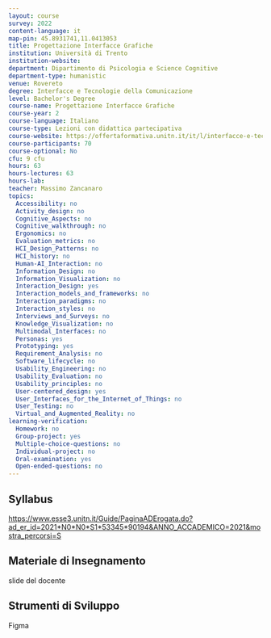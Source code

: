 ```yaml
---
layout: course
survey: 2022
content-language: it
map-pin: 45.8931741,11.0413053
title: Progettazione Interfacce Grafiche
institution: Università di Trento
institution-website:  
department: Dipartimento di Psicologia e Science Cognitive
department-type: humanistic
venue: Rovereto
degree: Interfacce e Tecnologie della Comunicazione
level: Bachelor's Degree
course-name: Progettazione Interfacce Grafiche
course-year: 2
course-language: Italiano
course-type: Lezioni con didattica partecipativa
course-website: https://offertaformativa.unitn.it/it/l/interfacce-e-tecnologie-della-comunicazione
course-participants: 70
course-optional: No
cfu: 9 cfu
hours: 63
hours-lectures: 63
hours-lab: 
teacher: Massimo Zancanaro
topics: 
  Accessibility: no
  Activity_design: no
  Cognitive_Aspects: no
  Cognitive_walkthrough: no
  Ergonomics: no
  Evaluation_metrics: no
  HCI_Design_Patterns: no
  HCI_history: no
  Human-AI_Interaction: no
  Information_Design: no
  Information_Visualization: no
  Interaction_Design: yes
  Interaction_models_and_frameworks: no
  Interaction_paradigms: no
  Interaction_styles: no
  Interviews_and_Surveys: no
  Knowledge_Visualization: no
  Multimodal_Interfaces: no
  Personas: yes
  Prototyping: yes
  Requirement_Analysis: no
  Software_lifecycle: no
  Usability_Engineering: no
  Usability_Evaluation: no
  Usability_principles: no
  User-centered_design: yes
  User_Interfaces_for_the_Internet_of_Things: no
  User_Testing: no
  Virtual_and_Augmented_Reality: no
learning-verification: 
  Homework: no 
  Group-project: yes 
  Multiple-choice-questions: no 
  Individual-project: no 
  Oral-examination: yes 
  Open-ended-questions: no 
---
```



## Syllabus 
https://www.esse3.unitn.it/Guide/PaginaADErogata.do?ad_er_id=2021*N0*N0*S1*53345*90194&ANNO_ACCADEMICO=2021&mostra_percorsi=S

## Materiale di Insegnamento 
slide del docente

## Strumenti di Sviluppo 
Figma
